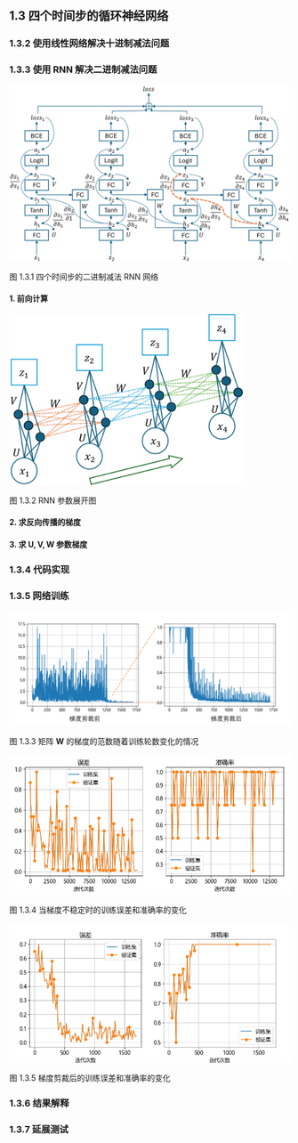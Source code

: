 
## 1.3 四个时间步的循环神经网络


### 1.3.2 使用线性网络解决十进制减法问题

### 1.3.3 使用 RNN 解决二进制减法问题

<img src="./img/nn_minus_rnn.png" width=720/>

图 1.3.1 四个时间步的二进制减法 RNN 网络

#### 1. 前向计算

<img src="./img/nn_minus_rnn_unfold.png" width=420/>

图 1.3.2 RNN 参数展开图

#### 2. 求反向传播的梯度

#### 3. 求 $\mathbf{U}, \mathbf{V},\mathbf{W}$ 参数梯度

### 1.3.4 代码实现

### 1.3.5 网络训练

<img src="./img/nn_minus_dw_clip.png" width=640/>

图 1.3.3 矩阵 $\mathbf W$ 的梯度的范数随着训练轮数变化的情况


<img src="./img/minus_result_1.png" width=640/>

图 1.3.4 当梯度不稳定时的训练误差和准确率的变化

<img src="./img/minus_result_3.png" width=640/>

图 1.3.5 梯度剪裁后的训练误差和准确率的变化

### 1.3.6 结果解释

### 1.3.7 延展测试

